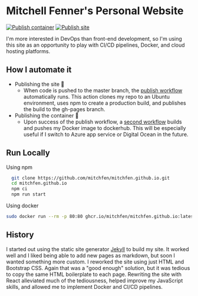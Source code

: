 # Mitchell Fenner's Personal Website

[![Publish container](https://github.com/mitchfen/mitchfen.github.io/actions/workflows/publishContainer.yaml/badge.svg)](https://github.com/mitchfen/mitchfen.github.io/actions/workflows/publishContainer.yaml)
[![Publish site](https://github.com/mitchfen/mitchfen.github.io/actions/workflows/publishSite.yaml/badge.svg)](https://github.com/mitchfen/mitchfen.github.io/actions/workflows/publishSite.yaml)

I'm more interested in DevOps than front-end development, so I'm using this site as an opportunity to play with CI/CD pipelines, Docker, and cloud hosting platforms.

## How I automate it

- Publishing the site 🚀
  - When code is pushed to the master branch, the [publish workflow](https://github.com/mitchfen/mitchfen.github.io/actions/workflows/publish.yaml) automatically runs. This action clones my repo to an Ubuntu environment, uses npm to create a production build, and publishes the build to the gh-pages branch.
- Publishing the container 🐳
  - Upon success of the publish workflow, a [second workflow](https://github.com/mitchfen/mitchfen.github.io/actions/workflows/docker-push.yml) builds and pushes my Docker image to dockerhub. This will be especially useful if I switch to Azure app service or Digital Ocean in the future.

## Run Locally

Using npm

```bash
  git clone https://github.com/mitchfen/mitchfen.github.io.git
  cd mitchfen.github.io
  npm ci
  npm run start
```

Using docker

```bash
sudo docker run --rm -p 80:80 ghcr.io/mitchfen/mitchfen.github.io:latest
```

## History

I started out using the static site generator [Jekyll](https://github.com/jekyll/jekyll) to build my site.
It worked well and I liked being able to add new pages as markdown, but soon I wanted something more custom.
I reworked the site using just HTML and Bootstrap CSS.
Again that was a "good enough" solution, but it was tedious to copy the same HTML boilerplate to each page.
Rewriting the site with React alleviated much of the tediousness, helped improve my JavaScript skills, and allowed me to implement Docker and CI/CD pipelines.
